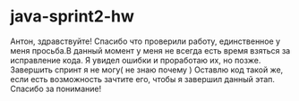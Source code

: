 # java-sprint2-hw
Антон, здравствуйте!
Спасибо что проверили работу, единственное у меня просьба.В данный момент у меня не всегда есть время взяться за исправление кода. Я увидел ошибки и проработаю их, но позже. Завершить спринт я не могу( не знаю почему ) Оставлю код такой же, если есть возможность зачтите его, чтобы я завершил данный этап.
Спасибо за понимание!
